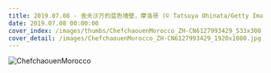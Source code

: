 ```yaml
---
title: 2019.07.08 - 舍夫沙万的蓝色墙壁，摩洛哥 (© Tatsuya Ohinata/Getty Images)
date: 2019.07.08 00:00:00
cover_index: /images/thumbs/ChefchaouenMorocco_ZH-CN6127993429_533x300.jpg
cover_detail: /images/ChefchaouenMorocco_ZH-CN6127993429_1920x1080.jpg
---
```


![ChefchaouenMorocco](/images/ChefchaouenMorocco_ZH-CN6127993429_1920x1080.jpg)
